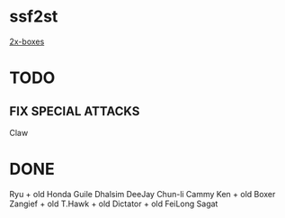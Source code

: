 # ssf2st

[2x-boxes](https://toufadev.github.io/ssf2st/index.html)

# TODO
## FIX SPECIAL ATTACKS
Claw

# DONE

Ryu + old
Honda
Guile
Dhalsim
DeeJay
Chun-li
Cammy
Ken + old
Boxer
Zangief + old
T.Hawk + old
Dictator + old
FeiLong
Sagat
